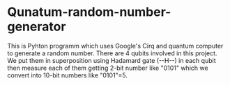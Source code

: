 # Qunatum-random-number-generator
This is Pyhton programm which uses Google's Cirq and quantum computer to generate a random number. There are 4 qubits involved in this project. We put them in superposition using Hadamard gate (--H--) in each qubit then measure each of them getting 2-bit number like "0101" which we convert into 10-bit numbers like "0101"=5.
